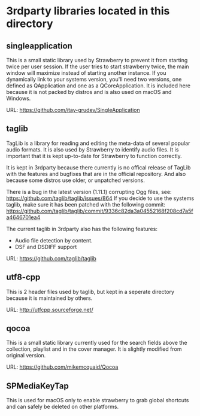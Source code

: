 3rdparty libraries located in this directory
============================================

singleapplication
-----------------
This is a small static library used by Strawberry to prevent it from starting twice per user session.
If the user tries to start strawberry twice, the main window will maximize instead of starting another instance.
If you dynamically link to your systems version, you'll need two versions, one defined as QApplication and
one as a QCoreApplication.
It is included here because it is not packed by distros and is also used on macOS and Windows.

URL: https://github.com/itay-grudev/SingleApplication


taglib
------

TagLib is a library for reading and editing the meta-data of several popular audio formats. It is also used
by Strawberry to identify audio files. It is important that it is kept up-to-date for Strawberry to function
correctly.

It is kept in 3rdparty because there currently is no offical release of TagLib with the features and bugfixes
that are in the official repository. And also because some distros use older, or unpatched versions.

There is a bug in the latest version (1.11.1) corrupting Ogg files,
see: https://github.com/taglib/taglib/issues/864
If you decide to use the systems taglib, make sure it has been patched with the following commit:
https://github.com/taglib/taglib/commit/9336c82da3a04552168f208cd7a5fa4646701ea4

The current taglib in 3rdparty also has the following features:
- Audio file detection by content.
- DSF and DSDIFF support

URL: https://github.com/taglib/taglib


utf8-cpp
--------

This is 2 header files used by taglib, but kept in a seperate directory because it is maintained by others.

URL: http://utfcpp.sourceforge.net/


qocoa
-----
This is a small static library currently used for the search fields above the collection, playlist and in
the cover manager. It is slightly modified from original version.

URL: https://github.com/mikemcquaid/Qocoa


SPMediaKeyTap
-------------

This is used for macOS only to enable strawberry to grab global shortcuts and can safely be deleted on other
platforms.
